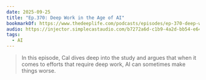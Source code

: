 ```yaml
---
date: 2025-09-25
title: "Ep.370: Deep Work in the Age of AI"
bookmarkOf: https://www.thedeeplife.com/podcasts/episodes/ep-370-deep-work-in-the-age-of-ai/
audio: https://injector.simplecastaudio.com/b7272a6d-c1b9-4a2d-bb54-e645ae19558d/episodes/4c1b960f-3207-432c-ad78-c31ce0892d19/audio/128/default.mp3/default.mp3_ywr3ahjkcgo_4bb76fa44042008a5b0c2c89939f4618_33972682.mp3?aid=rss_feed&awCollectionId=b7272a6d-c1b9-4a2d-bb54-e645ae19558d&awEpisodeId=4c1b960f-3207-432c-ad78-c31ce0892d19&feed=_IjaDYAj&hash_redirect=1&x-total-bytes=33972682&x-ais-classified=streaming&listeningSessionID=0CD_382_267__951aa8196944d977968e3f1f088e857d1377472a
tags:
  - AI
---
```


> In this episode, Cal dives deep into the study and argues that when it comes to efforts that require deep work, AI can sometimes make things worse.
